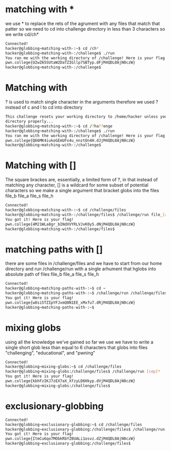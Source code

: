 # matching with *
we use * to replace the rets of the agrument with any files that match that patter so we need to cd into challenge directory in less than 3 characters so we write cd/ch*
```bash
Connected!
hacker@globbing~matching-with-:~$ cd /ch*
hacker@globbing~matching-with-:/challenge$ ./run
You ran me with the working directory of /challenge! Here is your flag:
pwn.college{U2wZ65SUtaW2DaTZIGllp7SBTyp.dFjM4QDL0AjN0czW}
hacker@globbing~matching-with-:/challenge$
```

# Matching with 
? is used to match single character in the arguments therefore we used ? instead of c and l to cd into directory 
```bash
This challenge resets your working directory to /home/hacker unless you change
directory properly...
hacker@globbing~matching-with-:~$ cd /?ha??enge
hacker@globbing~matching-with-:/challenge$ ./run
You ran me with the working directory of /challenge! Here is your flag:
pwn.college{Q66MK4iukoGEmUFx4u_nnztOn4H.dJjM4QDL0AjN0czW}
hacker@globbing~matching-with-:/challenge$
```

# Matching with []
The square brackes are, essentially, a limited form of ?, in that instead of matching any character, [] is a wildcard for some subset of potential characters so we make a single argument that bracket globs into the files file_b file_a file_s file_h
```bash
Connected!
hacker@globbing~matching-with-:~$ cd /challenge/files
hacker@globbing~matching-with-:/challenge/files$ /challenge/run file_[absh]
You got it! Here is your flag!
pwn.college{4M21WLa8gr_bINdXVYRLVJxK0y5.dNjM4QDL0AjN0czW}
hacker@globbing~matching-with-:/challenge/files$
```

# matching paths with []
there are some files in /challenge/files and we have to start from our home directory and run /challenge/run with a single arhument that hglobs into absolute path of files file_b file_a file_s file_h
```bash
Connected!
hacker@globbing~matching-paths-with-:~$ cd ~
hacker@globbing~matching-paths-with-:~$ /challenge/run /challenge/files/file_[bash]
You got it! Here is your flag!
pwn.college{w8si5TZIpYFJxmQ0N1EE_xMxfu7.dRjM4QDL0AjN0czW}
hacker@globbing~matching-paths-with-:~$
```
# mixing globs 
using all the knowledge we've gained so far we use we have to write a single short glob less than equal to 6 characters that globs into files "challenging", "educational", and "pwning"
```bash
Connected!
hacker@globbing~mixing-globs:~$ cd /challenge/files
hacker@globbing~mixing-globs:/challenge/files$ /challenge/run [cep]*
You got it! Here is your flag!
pwn.college{kbhFzIKJ7zEX7aX_XfzyLD6Hkyp.dVjM4QDL0AjN0czW}
hacker@globbing~mixing-globs:/challenge/files$
```


# exclusionary-globbing

```bash
Connected!
hacker@globbing~exclusionary-globbing:~$ cd /challenge/files
hacker@globbing~exclusionary-globbing:/challenge/files$ /challenge/run [^pwn]*
You got it! Here is your flag!
pwn.college{ItmCu6qo7MObkRbYZ0UALi1osvz.dZjM4QDL0AjN0czW}
hacker@globbing~exclusionary-globbing:/challenge/files$
```
